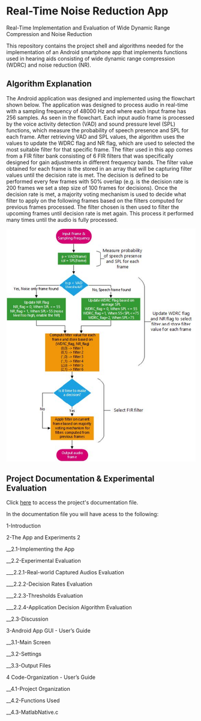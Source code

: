 # Real-Time Noise Reduction App
Real-Time Implementation and
Evaluation of Wide Dynamic Range
Compression and Noise Reduction

This repository contains the project shell and algorithms needed for the implementation of
an Android smartphone app that implements functions used in hearing aids
consisting of wide dynamic range compression (WDRC) and noise reduction (NR).


## Algorithm Explanation

The Android application was designed and implemented using the flowchart
shown below. The application was designed to process audio in real-time
with a sampling frequency of 48000 Hz and where each input frame has 256
samples. As seen in the flowchart. Each input audio frame is processed by the voice activity detection (VAD) 
and sound pressure level (SPL) functions, which measure the probability of speech presence and
SPL for each frame. After retrieving VAD and SPL values, the algorithm uses
the values to update the WDRC flag and NR flag, which are used to selected
the most suitable filter for that specific frame. The filter used in this app
comes from a FIR filter bank consisting of 6 FIR filters that was specifically
designed for gain adjustments in different frequency bands. The filter value
obtained for each frame is the stored in an array that will be capturing filter
values until the decision rate is met. The decision is defined to be performed
every few frames with 50% overlap (e.g. is the decision rate is 200 frames
we set a step size of 100 frames for decisions). Once the decision rate
is met, a majority voting mechanism is used to decide what filter to apply
on the following frames based on the filters computed for previous frames
processed. The filter chosen is then used to filter the upcoming frames until
decision rate is met again. This process it performed many times until the
audio is fully processed.


<p align="center">
  <img src="./images/algo_flowchart.jpg" />
</p>

## Project Documentation & Experimental Evaluation

Click [here](quora.com/profile/Ashish-Kulkarni-100) to access the project's documentation file.

In the documentation file you will have acess to the following:

1-Introduction

2-The App and Experiments 2

__2.1-Implementing the App
  
__2.2-Experimental Evaluation
  
___2.2.1-Real-world Captured Audios Evaluation 
    
___2.2.2-Decision Rates Evaluation
    
___2.2.3-Thresholds Evaluation

___2.2.4-Application Decision Algorithm Evaluation

__2.3-Discussion

3-Android App GUI - User’s Guide

__3.1-Main Screen

__3.2-Settings

__3.3-Output Files

4 Code-Organization - User’s Guide

__4.1-Project Organization

__4.2-Functions Used 

__4.3-MatlabNative.c
